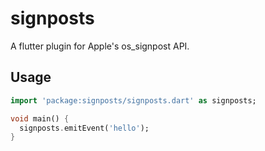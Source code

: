 # signposts

A flutter plugin for Apple's os_signpost API.

## Usage

```dart
import 'package:signposts/signposts.dart' as signposts;

void main() {
  signposts.emitEvent('hello');
}
```
